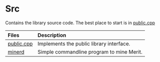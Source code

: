 # Src

Contains the library source code. The best place to start is in [public.cpp](public.cpp)

| Files                                  | Description           |
|:---------------------------------------|:----------------------|
| [public.cpp](public.cpp)               | Implements the public library interface.|
| [minerd](minerd.cpp)                   | Simple commandline program to mine Merit.|
